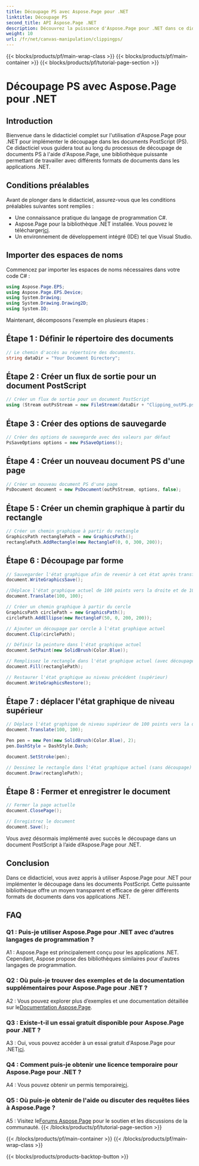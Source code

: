 ```yaml
---
title: Découpage PS avec Aspose.Page pour .NET
linktitle: Découpage PS
second_title: API Aspose.Page .NET
description: Découvrez la puissance d'Aspose.Page pour .NET dans ce didacticiel étape par étape sur le découpage de documents PostScript. Apprenez à améliorer vos capacités de traitement de documents sans effort.
weight: 10
url: /fr/net/canvas-manipulation/clippingps/
---
```


{{< blocks/products/pf/main-wrap-class >}}
{{< blocks/products/pf/main-container >}}
{{< blocks/products/pf/tutorial-page-section >}}

# Découpage PS avec Aspose.Page pour .NET

## Introduction

Bienvenue dans le didacticiel complet sur l'utilisation d'Aspose.Page pour .NET pour implémenter le découpage dans les documents PostScript (PS). Ce didacticiel vous guidera tout au long du processus de découpage de documents PS à l'aide d'Aspose.Page, une bibliothèque puissante permettant de travailler avec différents formats de documents dans les applications .NET.

## Conditions préalables

Avant de plonger dans le didacticiel, assurez-vous que les conditions préalables suivantes sont remplies :

- Une connaissance pratique du langage de programmation C#.
-  Aspose.Page pour la bibliothèque .NET installée. Vous pouvez le télécharger[ici](https://releases.aspose.com/page/net/).
- Un environnement de développement intégré (IDE) tel que Visual Studio.

## Importer des espaces de noms

Commencez par importer les espaces de noms nécessaires dans votre code C# :

```csharp
using Aspose.Page.EPS;
using Aspose.Page.EPS.Device;
using System.Drawing;
using System.Drawing.Drawing2D;
using System.IO;
```

Maintenant, décomposons l'exemple en plusieurs étapes :

## Étape 1 : Définir le répertoire des documents

```csharp
// Le chemin d'accès au répertoire des documents.
string dataDir = "Your Document Directory";
```

## Étape 2 : Créer un flux de sortie pour un document PostScript

```csharp
// Créer un flux de sortie pour un document PostScript
using (Stream outPsStream = new FileStream(dataDir + "Clipping_outPS.ps", FileMode.Create))
```

## Étape 3 : Créer des options de sauvegarde

```csharp
// Créer des options de sauvegarde avec des valeurs par défaut
PsSaveOptions options = new PsSaveOptions();
```

## Étape 4 : Créer un nouveau document PS d'une page

```csharp
// Créer un nouveau document PS d'une page
PsDocument document = new PsDocument(outPsStream, options, false);
```

## Étape 5 : Créer un chemin graphique à partir du rectangle

```csharp
// Créer un chemin graphique à partir du rectangle
GraphicsPath rectanglePath = new GraphicsPath();
rectanglePath.AddRectangle(new RectangleF(0, 0, 300, 200));
```

## Étape 6 : Découpage par forme

```csharp
// Sauvegarder l'état graphique afin de revenir à cet état après transformation
document.WriteGraphicsSave();

//Déplace l'état graphique actuel de 100 points vers la droite et de 100 points vers le bas.
document.Translate(100, 100);

// Créer un chemin graphique à partir du cercle
GraphicsPath circlePath = new GraphicsPath();
circlePath.AddEllipse(new RectangleF(50, 0, 200, 200));

// Ajouter un découpage par cercle à l'état graphique actuel
document.Clip(circlePath);

// Définir la peinture dans l'état graphique actuel
document.SetPaint(new SolidBrush(Color.Blue));

// Remplissez le rectangle dans l'état graphique actuel (avec découpage)
document.Fill(rectanglePath);

// Restaurer l'état graphique au niveau précédent (supérieur)
document.WriteGraphicsRestore();
```

## Étape 7 : déplacer l'état graphique de niveau supérieur

```csharp
// Déplace l'état graphique de niveau supérieur de 100 points vers la droite et de 100 points vers le bas.
document.Translate(100, 100);

Pen pen = new Pen(new SolidBrush(Color.Blue), 2);
pen.DashStyle = DashStyle.Dash;

document.SetStroke(pen);

// Dessinez le rectangle dans l'état graphique actuel (sans découpage) au-dessus du rectangle découpé
document.Draw(rectanglePath);
```

## Étape 8 : Fermer et enregistrer le document

```csharp
// Fermer la page actuelle
document.ClosePage();

// Enregistrez le document
document.Save();
```

Vous avez désormais implémenté avec succès le découpage dans un document PostScript à l’aide d’Aspose.Page pour .NET.

## Conclusion

Dans ce didacticiel, vous avez appris à utiliser Aspose.Page pour .NET pour implémenter le découpage dans les documents PostScript. Cette puissante bibliothèque offre un moyen transparent et efficace de gérer différents formats de documents dans vos applications .NET.

## FAQ

### Q1 : Puis-je utiliser Aspose.Page pour .NET avec d’autres langages de programmation ?

A1 : Aspose.Page est principalement conçu pour les applications .NET. Cependant, Aspose propose des bibliothèques similaires pour d'autres langages de programmation.

### Q2 : Où puis-je trouver des exemples et de la documentation supplémentaires pour Aspose.Page pour .NET ?

 A2 : Vous pouvez explorer plus d’exemples et une documentation détaillée sur le[Documentation Aspose.Page](https://reference.aspose.com/page/net/).

### Q3 : Existe-t-il un essai gratuit disponible pour Aspose.Page pour .NET ?

 A3 : Oui, vous pouvez accéder à un essai gratuit d'Aspose.Page pour .NET[ici](https://releases.aspose.com/).

### Q4 : Comment puis-je obtenir une licence temporaire pour Aspose.Page pour .NET ?

 A4 : Vous pouvez obtenir un permis temporaire[ici](https://purchase.aspose.com/temporary-license/).

### Q5 : Où puis-je obtenir de l'aide ou discuter des requêtes liées à Aspose.Page ?

 A5 : Visitez le[Forums Aspose.Page](https://forum.aspose.com/c/page/39) pour le soutien et les discussions de la communauté.
{{< /blocks/products/pf/tutorial-page-section >}}

{{< /blocks/products/pf/main-container >}}
{{< /blocks/products/pf/main-wrap-class >}}

{{< blocks/products/products-backtop-button >}}
